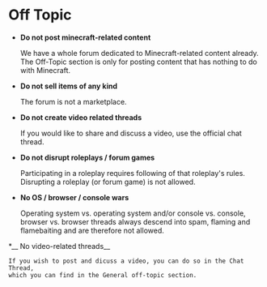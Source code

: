 # Off Topic

* __Do not post minecraft-related content__
    
    We have a whole forum dedicated to Minecraft-related content already. 
    The Off-Topic section is only for posting content that has nothing to do with Minecraft.

* __Do not sell items of any kind__

    The forum is not a marketplace.
    
* __Do not create video related threads__

    If you would like to share and discuss a video, use the official chat thread.
    
* __Do not disrupt roleplays / forum games__

    Participating in a roleplay requires following of that roleplay's rules.
    Disrupting a roleplay (or forum game) is not allowed.
    
* __No OS / browser / console wars__

    Operating system vs. operating system and/or console vs. console, browser 
    vs. browser threads always descend into spam, flaming and flamebaiting and are therefore not allowed.

*__ No video-related threads__
    
    If you wish to post and dicuss a video, you can do so in the Chat Thread,
    which you can find in the General off-topic section. 
